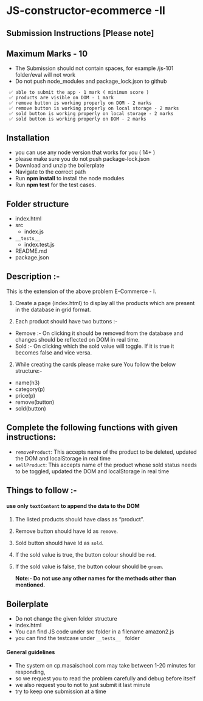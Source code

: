 # JS-constructor-ecommerce -II

## Submission Instructions [Please note]

## Maximum Marks - 10

- The Submission should not contain spaces, for example /js-101 folder/eval will not work
- Do not push node_modules and package_lock.json to github

```
 ✅ able to submit the app - 1 mark ( minimum score )
 ✅ products are visible on DOM - 1 mark
 ✅ remove button is working properly on DOM - 2 marks
 ✅ remove button is working properly on local storage - 2 marks
 ✅ sold button is working properly on local storage - 2 marks
 ✅ sold button is working properly on DOM - 2 marks

```

## Installation

- you can use any node version that works for you ( 14+ )
- please make sure you do not push package-lock.json
- Download and unzip the boilerplate
- Navigate to the correct path
- Run **npm install** to install the node modules
- Run **npm test** for the test cases.

## Folder structure

- index.html
- src
  - index.js
- `__tests__`
  - index.test.js
- README.md
- package.json

## Description :-

This is the extension of the above problem E-Commerce - I.

1. Create a page (index.html) to display all the products which are present in the database in grid format.

2. Each product should have two buttons :-

- Remove :- On clicking it should be removed from the database and changes should be reflected on DOM in real time.
- Sold :- On clicking which the sold value will toggle. If it is true it becomes false and vice versa.

2. While creating the cards please make sure You follow the below structure:-

- name(h3)
- category(p)
- price(p)
- remove(button)
- sold(button)

## Complete the following functions with given instructions:

- `removeProduct`: This accepts name of the product to be deleted, updated the DOM and localStorage in real time
- `sellProduct`: This accepts name of the product whose sold status needs to be toggled, updated the DOM and localStorage in real time

## Things to follow :-

#### use only `textContent` to append the data to the DOM

1. The listed products should have class as “product”.
2. Remove button should have Id as `remove`.
3. Sold button should have Id as `sold`.
4. If the sold value is true, the button colour should be `red`.
5. If the sold value is false, the button colour should be `green`.

   **Note:- Do not use any other names for the methods other than mentioned.**

####

## Boilerplate

- Do not change the given folder structure
- index.html
- You can find JS code under src folder in a filename amazon2.js
- you can find the testcase under `__tests__ ` folder

#### General guidelines

- The system on cp.masaischool.com may take between 1-20 minutes for responding,
- so we request you to read the problem carefully and debug before itself
- we also request you to not to just submit it last minute
- try to keep one submission at a time
